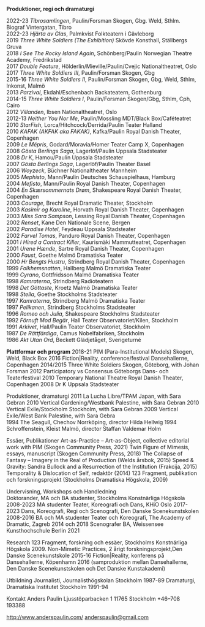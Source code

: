 **Produktioner, regi och dramaturgi**

2022-23	*Tibrosamlingen*, Paulin/Forsman	Skogen, Gbg. Weld, Sthlm. Biograf Vintergatan, Tibro   
2022-23	*Hjärta av Glas*, Palmkvist	Folkteatern i Gävleborg  
2019	    *Three White Soldiers (The Exhibition)*	Skövde Konsthall, Ställbergs Gruva  
2018	    *I See The Rocky Island Again*, Schönberg/Paulin	Norwegian Theatre Academy, Fredrikstad  
2017	  *Double Feature*, Hölderlin/Mieville/Paulin/Cvejic	Nationaltheatret, Oslo  
2017	  *Three White Soldiers III*, Paulin/Forsman	Skogen, Gbg  
2015-16	*Three White Soldiers II*, Paulin/Forsman	Skogen, Gbg, Weld, Sthlm, Inkonst, Malmö	  
2013   	*Parzival*, Ekdahl/Eschenbach	Backateatern, Gothenburg  
2014-15 *Three White Soldiers I*, Paulin/Forsman	Skogen/Gbg, Sthlm, Cph, Cairo   
2012 	  *Villanden*, Ibsen 	Nationaltheatret, Oslo  
2012-13	*Neither You Nor Me*, Paulin/Mossling 	MDT/Black Box/Caféteatret  
2010	  *StarFish*, Lorca/Hitchcock/Derrida/Paulin 	Teater Halland  
2010 	  *KAFAK (AKFAK aka FAKAK)*, Kafka/Paulin 	Royal Danish Theater, Copenhagen  
2009 	  *Le Mépris*, Godard/Moravia/Homer 	Teater Camp X, Copenhagen  
2008  	*Gösta Berlings Saga*, Lagerlöf/Paulin	Uppsala Stadsteater  
2008  	*Dr K*, Hamou/Paulin 	Uppsala Stadsteater  				
2007 	  *Gösta Berlings Saga*, Lagerlöf/Paulin	Theater Basel  
2006  	*Woyzeck*, Büchner 	Nationaltheater Mannheim  
2005  	*Mephisto*, Mann/Paulin 	Deutsches Schauspielhaus, Hamburg  
2004  	*Mefisto*, Mann/Paulin 	Royal Danish Theater, Copenhagen  
2004 	  *En Skærsommernats Drøm*, Shakespeare	Royal Danish Theater, Copenhagen  
2003 	  *Courage*, Brecht 	Royal Dramatic Theater, Stockholm  	
2003  	*Kasimir og Karoline*, Horvath 	Royal Danish Theater, Copenhagen  
2003  	*Miss Sara Sampson*, Lessing 	Royal Danish Theater, Copenhagen  
2002  	*Renset*, Kane 	Den Nationale Scene, Bergen  
2002  	*Paradise Hotel*, Feydeau 	Uppsala Stadsteater  
2002  	*Farvel Tomas*, Panduro 	Royal Danish Theater, Copenhagen  
2001  	*I Hired a Contract Killer*, Kaurismäki 	Mammutteatret, Copenhagen  
2001  	*Urene Hænde*, Sartre 	Royal Danish Theater, Copenhagen  
2000  	*Faust*, Goethe 	Malmö Dramatiska Teater  
2000 	*Hr Bengts Hustru*, Strindberg 	Royal Danish Theater, Copenhagen  
1999 	*Folkhemsnatten*, Hallberg 	Malmö Dramatiska Teater  
1999 	*Cyrano*, Gottfridsson 	Malmö Dramatiska Teater  
1998 	*Kamraterna*, Strindberg 	Radioteatern  
1998 	*Det Göttaste*, Kroetz 	Malmö Dramatiska Teater  
1998 	*Stella*, Goethe 	Stockholms Stadsteater  
1997 	*Kamraterna*, Strindberg 	Malmö Dramatiska Teater  
1997 	*Pelikanen*, Strindberg 	Stockholms Stadsteater  
1996 	*Romeo och Julia*, Shakespeare 	Stockholms Stadsteater  
1992	*Förnuft Mod Begär*, Hall	Teater Observatoriet/Kilen, Stockholm  
1991	*Arkivet*, Hall/Paulin	Teater Observatoriet, Stockholm  
1987	*De Rättfärdiga*, Camus	Nobelfabriken, Stockholm  
1986	*Akt Utan Ord*, Beckett	Glädjetåget, Sverigeturné  



**Plattformar och program**
2018-21 	PIM (Para-Institutional Models)	Skogen, Weld, Black Box
2016 	Fiction|Reality, conference/festival		Dansehallerne, Copenhagen
2014/2015 	Three White Soldiers	Skogen, Göteborg, with Johan Forsman
2012	Participatory vs Consensus 	Göteborgs Dans- och Teaterfestival
2010	Temporary National Theatre 	Royal Danish Theater, Copenhagen
2008	Dr K	Uppsala Stadsteater


Produktioner, dramaturgi 
2011 	La Lucha Libre/TPAM 	Japan, with Sara Gebran
2010 	Vertical Gardening/Westbank 	Palestine, with Sara Gebran
2010 	Vertical Exile/Stockholm	Stockholm, with Sara Gebran
2009 	Vertical Exile/West Bank	Palestine, with Sara Gebra			
1994	The Seagull, Chechov 	Norrköping, director Hilda Hellwig
1994 	Schroffenstein, Kleist 	Malmö, director Staffan Valdemar Holm





Essäer, Publikationer
Art-as-Practice – Art-as-Object, collective editorial work with PIM (Skogen Community Press, 2021)
Twin Figure of Mimesis, essays, manuscript (Skogen Community Press, 2018)
The Collapse of Fantasy – Imagery in the Real of Production (Welds årsbok, 2015)
Speed & Gravity: Sandra Bullock and a Resurrection of the Institution (Frakcija, 2015)
Temporality & Dislocation of Self, redaktör (2014)
123 Fragment, publikation och forskningsprojekt  (Stockholms Dramatiska Högskola, 2009)  


Undervisning, Workshops och Handledning  
Doktorander, MA och BA studenter, Stockholms Konstnärliga Högskola 2008-2023
MA studenter Teater, Koreografi och Dans, KHiO Oslo 2017-2023
Dans, Koreografi, Regi och Scenografi, Den Danske Scenekunstskolen 2008-2016
BA och MA studenter Teater och Koreografi, The Academy of Dramatic, Zagreb 2014 och 2018
Scenografer BA, Weissensee Kunsthochschule Berlin 2021


Research
123 Fragment, forskning och essäer, Stockholms Konstnärliga Högskola  2009. 
Non-Mimetic Practices, 2 årigt forskningsprojekt,Den Danske Scenekunstskole 2015-16
Fiction|Reality, konferens på Dansehallerne, Köpenhamn  2016 (samproduktion  mellan Dansehallerne, Den Danske Scenekunstskolen och Det Danske Kunstakademi)


Utbildning 
Journalisti, Journalisthögskolan Stockholm 1987-89 
Dramaturgi, Dramatiska Institutet Stockholm 1991-94




Kontakt
Anders Paulin
Ljusstöparbacken 1
11765 Stockholm
+46–708 193388

http://www.anderspaulin.com/ 
anderspaulin@gmail.com
